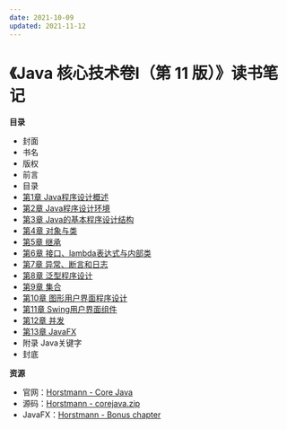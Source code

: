```yaml
---
date: 2021-10-09
updated: 2021-11-12
---
```


# 《Java 核心技术卷Ⅰ（第 11 版）》读书笔记

**目录**

- 封面
- 书名
- 版权
- 前言
- 目录
- [第1章 Java程序设计概述](01：第1章%20Java程序设计概述.md)
- [第2章 Java程序设计环境](02：第2章%20Java程序设计环境.md)
- [第3章 Java的基本程序设计结构](03：第3章%20Java的基本程序设计结构.md)
- [第4章 对象与类](04：第4章%20对象与类.md)
- [第5章 继承](05：第5章%20继承.md)
- [第6章 接口、lambda表达式与内部类](06：第6章%20接口、lambda表达式与内部类.md)
- [第7章 异常、断言和日志](07：第7章%20异常、断言和日志.md)
- [第8章 泛型程序设计](08：第8章%20泛型程序设计.md)
- [第9章 集合](09：第9章%20集合.md)
- [第10章 图形用户界面程序设计](10：第10章%20图形用户界面程序设计.md)
- [第11章 Swing用户界面组件](11：第11章%20Swing用户界面组件.md)
- [第12章 并发](12：第12章%20并发.md)
- [第13章 JavaFX](13：第13章%20JavaFX.md)
- 附录 Java关键字
- 封底

**资源**

- 官网：[Horstmann - Core Java](https://horstmann.com/corejava/index.html)
- 源码：[Horstmann - corejava.zip](https://horstmann.com/corejava/corejava.zip)
- JavaFX：[Horstmann - Bonus chapter](https://horstmann.com/corejava/corejava_11ed-bonuschapter13-javafx.pdf)

